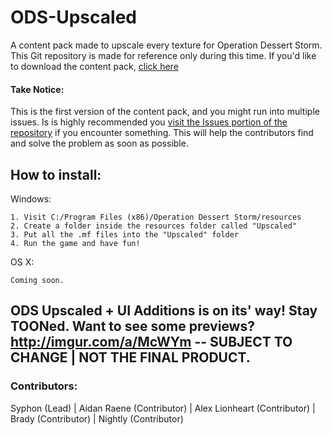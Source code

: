 # ODS-Upscaled
A content pack made to upscale every texture for Operation Dessert Storm.
This Git repository is made for reference only during this time. If you'd like to download the content pack, [click here](http://bit.ly/odsupscaled)


#### Take Notice:
This is the first version of the content pack, and you might run into multiple issues. Is is highly recommended you [visit the Issues portion of the repository](https://github.com/sypion/ODS-Upscaled/issues) if you encounter something. This will help the contributors find and solve the problem as soon as possible.

## How to install:

Windows:

```
1. Visit C:/Program Files (x86)/Operation Dessert Storm/resources
2. Create a folder inside the resources folder called "Upscaled"
3. Put all the .mf files into the "Upscaled" folder
4. Run the game and have fun!
```

OS X:
```
Coming soon.
```

## ODS Upscaled + UI Additions is on its' way! Stay TOONed. Want to see some previews? http://imgur.com/a/McWYm -- SUBJECT TO CHANGE | NOT THE FINAL PRODUCT.

### Contributors:

Syphon (Lead) | Aidan Raene (Contributor) | Alex Lionheart (Contributor) | Brady (Contributor) | Nightly (Contributor)
